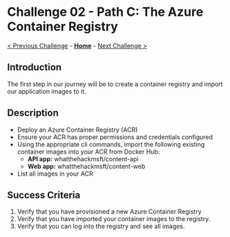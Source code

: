 # Challenge 02 - Path C: The Azure Container Registry

[< Previous Challenge](./Challenge-01.md) - **[Home](../README.md)** - [Next Challenge >](./Challenge-03.md)

## Introduction

The first step in our journey will be to create a container registry and import our application images to it.

## Description

- Deploy an Azure Container Registry (ACR)
- Ensure your ACR has proper permissions and credentials configured
- Using the appropriate cli commands, import the following existing container images into your ACR from Docker Hub:
  - **API app:** whatthehackmsft/content-api
  - **Web app:** whatthehackmsft/content-web
- List all images in your ACR

## Success Criteria

1. Verify that you have provisioned a new Azure Container Registry
1. Verify that you have imported your container images to the registry.
1. Verify that you can log into the registry and see all images.